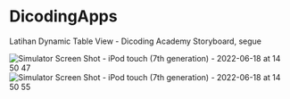 # DicodingApps
Latihan Dynamic Table View - Dicoding Academy
Storyboard, segue

![Simulator Screen Shot - iPod touch (7th generation) - 2022-06-18 at 14 50 47](https://user-images.githubusercontent.com/76991016/174428474-6631c6bf-d810-4afa-9807-b26005f5937f.png)
![Simulator Screen Shot - iPod touch (7th generation) - 2022-06-18 at 14 50 55](https://user-images.githubusercontent.com/76991016/174428484-6a8e43eb-0b64-4f35-8ec2-3b5effc8674f.png)
